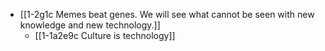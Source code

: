 - [[1-2g1c Memes beat genes. We will see what cannot be seen with new knowledge and new technology.]]
  - [[1-1a2e9c Culture is technology]]
